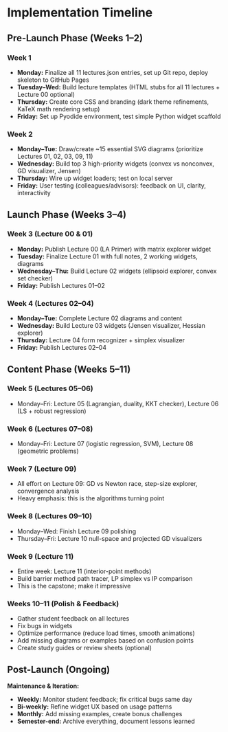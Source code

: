 # Implementation Timeline

## Pre-Launch Phase (Weeks 1–2)

### Week 1
- **Monday:** Finalize all 11 lectures.json entries, set up Git repo, deploy skeleton to GitHub Pages
- **Tuesday–Wed:** Build lecture templates (HTML stubs for all 11 lectures + Lecture 00 optional)
- **Thursday:** Create core CSS and branding (dark theme refinements, KaTeX math rendering setup)
- **Friday:** Set up Pyodide environment, test simple Python widget scaffold

### Week 2
- **Monday–Tue:** Draw/create ~15 essential SVG diagrams (prioritize Lectures 01, 02, 03, 09, 11)
- **Wednesday:** Build top 3 high-priority widgets (convex vs nonconvex, GD visualizer, Jensen)
- **Thursday:** Wire up widget loaders; test on local server
- **Friday:** User testing (colleagues/advisors): feedback on UI, clarity, interactivity

## Launch Phase (Weeks 3–4)

### Week 3 (Lecture 00 & 01)
- **Monday:** Publish Lecture 00 (LA Primer) with matrix explorer widget
- **Tuesday:** Finalize Lecture 01 with full notes, 2 working widgets, diagrams
- **Wednesday–Thu:** Build Lecture 02 widgets (ellipsoid explorer, convex set checker)
- **Friday:** Publish Lectures 01–02

### Week 4 (Lectures 02–04)
- **Monday–Tue:** Complete Lecture 02 diagrams and content
- **Wednesday:** Build Lecture 03 widgets (Jensen visualizer, Hessian explorer)
- **Thursday:** Lecture 04 form recognizer + simplex visualizer
- **Friday:** Publish Lectures 02–04

## Content Phase (Weeks 5–11)

### Week 5 (Lectures 05–06)
- Monday–Fri: Lecture 05 (Lagrangian, duality, KKT checker), Lecture 06 (LS + robust regression)

### Week 6 (Lectures 07–08)
- Monday–Fri: Lecture 07 (logistic regression, SVM), Lecture 08 (geometric problems)

### Week 7 (Lecture 09)
- All effort on Lecture 09: GD vs Newton race, step-size explorer, convergence analysis
- Heavy emphasis: this is the algorithms turning point

### Week 8 (Lectures 09–10)
- Monday–Wed: Finish Lecture 09 polishing
- Thursday–Fri: Lecture 10 null-space and projected GD visualizers

### Week 9 (Lecture 11)
- Entire week: Lecture 11 (interior-point methods)
- Build barrier method path tracer, LP simplex vs IP comparison
- This is the capstone; make it impressive

### Weeks 10–11 (Polish & Feedback)
- Gather student feedback on all lectures
- Fix bugs in widgets
- Optimize performance (reduce load times, smooth animations)
- Add missing diagrams or examples based on confusion points
- Create study guides or review sheets (optional)

## Post-Launch (Ongoing)

**Maintenance & Iteration:**
- **Weekly:** Monitor student feedback; fix critical bugs same day
- **Bi-weekly:** Refine widget UX based on usage patterns
- **Monthly:** Add missing examples, create bonus challenges
- **Semester-end:** Archive everything, document lessons learned
